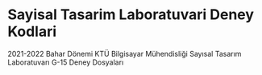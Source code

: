 # Sayisal Tasarim Laboratuvari Deney Kodlari

2021-2022 Bahar Dönemi KTÜ Bilgisayar Mühendisliği Sayısal Tasarım Laboratuvarı G-15 Deney Dosyaları
